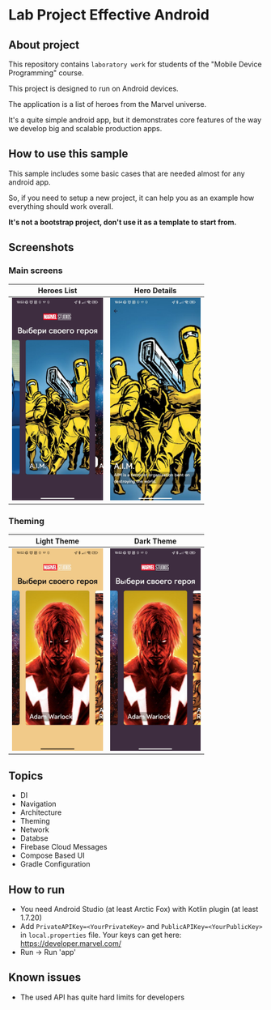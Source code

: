 # Lab Project Effective Android

## About project

This repository contains <code>laboratory work</code> for students of the "Mobile Device Programming" course.

This project is designed to run on Android devices.

The application is a list of heroes from the Marvel universe.

It's a quite simple android app, but it demonstrates core features of the way we develop big and scalable production apps.

## How to use this sample
This sample includes some basic cases that are needed almost for any android app.

So, if you need to setup a new project, it can help you as an example how everything should work overall.

**It's not a bootstrap project, don't use it as a template to start from.**

## Screenshots

### Main screens

|Heroes List                   |Hero Details               |
|:----------------------------:|:---------------------------:|
|<img src="assets/heroes_list_framed.jpg" height="400">|<img src="assets/hero_details_framed.jpg" height="400">|

### Theming

|Light Theme                   |Dark Theme                   |
|:----------------------------:|:---------------------------:|
|<img src="assets/heroes_list_light_framed.jpg" height="400">|<img src="assets/heroes_list_dark_framed.jpg" height="400">| 


## Topics
* DI
* Navigation
* Architecture
* Theming
* Network
* Databse
* Firebase Cloud Messages
* Compose Based UI
* Gradle Configuration

## How to run
* You need Android Studio (at least Arctic Fox) with Kotlin plugin (at least 1.7.20)
* Add `PrivateAPIKey=<YourPrivateKey>` and `PublicAPIKey=<YourPublicKey>` in `local.properties` file. Your keys can get here: <a href="https://developer.marvel.com/">https://developer.marvel.com/</a>
* Run -> Run 'app'

## Known issues
* The used API has quite hard limits for developers
